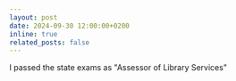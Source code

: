 ```yaml
---
layout: post
date: 2024-09-30 12:00:00+0200
inline: true
related_posts: false
---
```


I passed the state exams as "Assessor of Library Services"
